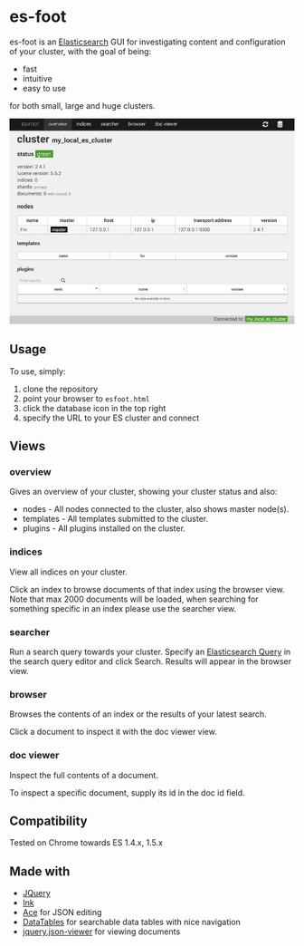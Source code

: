 # es-foot

es-foot is an [Elasticsearch](https://www.elastic.co/products/elasticsearch) GUI for investigating content and configuration of your cluster, with the goal of being:

 * fast
 * intuitive
 * easy to use

for both small, large and huge clusters.

![es-foot overview](es-foot-screen-overview.jpg)

## Usage

To use, simply:

 1. clone the repository
 1. point your browser to `esfoot.html`
 1. click the database icon in the top right
 1. specify the URL to your ES cluster and connect


## Views

### overview

Gives an overview of your cluster, showing your cluster status and also:

 * nodes - All nodes connected to the cluster, also shows master node(s).
 * templates - All templates submitted to the cluster.
 * plugins - All plugins installed on the cluster.

### indices

View all indices on your cluster.

Click an index to browse documents of that index using the browser view. Note that max 2000 documents will be loaded, when searching for something specific in an index please use the searcher view.

### searcher

Run a search query towards your cluster. Specify an [Elasticsearch Query](https://www.elastic.co/guide/en/elasticsearch/reference/current/query-dsl-match-query.html) in the search query editor and click Search. Results will appear in the browser view.

### browser

Browses the contents of an index or the results of your latest search.

Click a document to inspect it with the doc viewer view.

### doc viewer

Inspect the full contents of a document.

To inspect a specific document, supply its id in the doc id field.


## Compatibility

Tested on Chrome towards ES 1.4.x, 1.5.x

## Made with

 * [JQuery](https://jquery.com/)
 * [Ink](http://ink.sapo.pt/) 
 * [Ace](http://ace.c9.io/) for JSON editing
 * [DataTables](https://www.datatables.net/) for searchable data tables with nice navigation
 * [jquery.json-viewer](https://www.npmjs.com/package/jquery.json-viewer) for viewing documents
